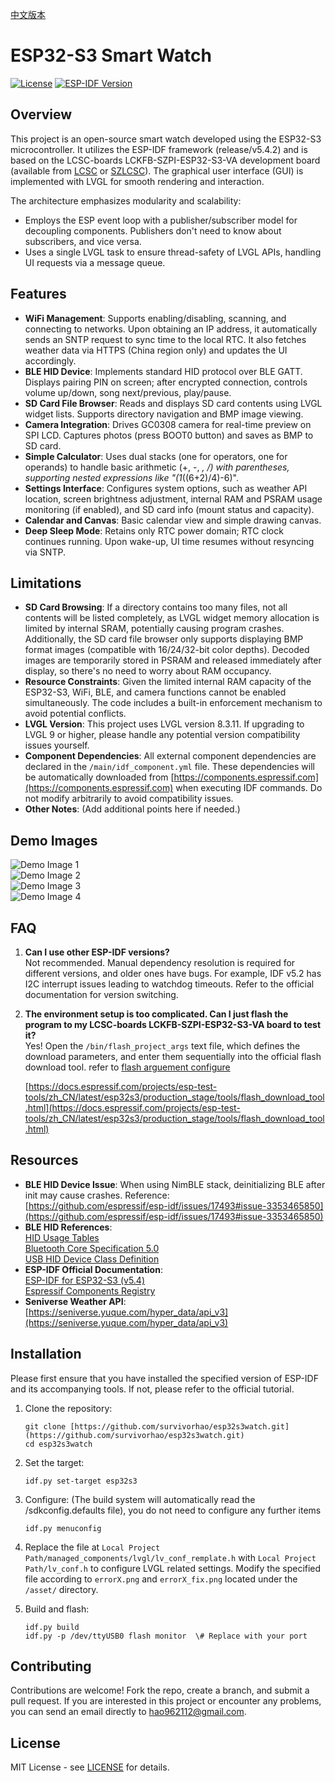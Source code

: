 [中文版本](README_CN.md)

# ESP32-S3 Smart Watch

[![License](https://img.shields.io/badge/license-MIT-blue.svg)](LICENSE)
[![ESP-IDF Version](https://img.shields.io/badge/ESP--IDF-release%2Fv5.4.2-green.svg)](https://github.com/espressif/esp-idf)

## Overview

This project is an open-source smart watch developed using the ESP32-S3 microcontroller. It utilizes the ESP-IDF framework (release/v5.4.2) and is based on the LCSC-boards LCKFB-SZPI-ESP32-S3-VA development board (available from [LCSC](https://www.lcsc.com/) or [SZLCSC](https://www.szlcsc.com/)). The graphical user interface (GUI) is implemented with LVGL for smooth rendering and interaction.

The architecture emphasizes modularity and scalability:
- Employs the ESP event loop with a publisher/subscriber model for decoupling components. Publishers don't need to know about subscribers, and vice versa.
- Uses a single LVGL task to ensure thread-safety of LVGL APIs, handling UI requests via a message queue.

## Features

- **WiFi Management**: Supports enabling/disabling, scanning, and connecting to networks. Upon obtaining an IP address, it automatically sends an SNTP request to sync time to the local RTC. It also fetches weather data via HTTPS (China region only) and updates the UI accordingly.
- **BLE HID Device**: Implements standard HID protocol over BLE GATT. Displays pairing PIN on screen; after encrypted connection, controls volume up/down, song next/previous, play/pause.
- **SD Card File Browser**: Reads and displays SD card contents using LVGL widget lists. Supports directory navigation and BMP image viewing.
- **Camera Integration**: Drives GC0308 camera for real-time preview on SPI LCD. Captures photos (press BOOT0 button) and saves as BMP to SD card.
- **Simple Calculator**: Uses dual stacks (one for operators, one for operands) to handle basic arithmetic (+, -, *, /) with parentheses, supporting nested expressions like "(1*((6+2)/4)-6)".
- **Settings Interface**: Configures system options, such as weather API location, screen brightness adjustment, internal RAM and PSRAM usage monitoring (if enabled), and SD card info (mount status and capacity).
- **Calendar and Canvas**: Basic calendar view and simple drawing canvas.
- **Deep Sleep Mode**: Retains only RTC power domain; RTC clock continues running. Upon wake-up, UI time resumes without resyncing via SNTP.

## Limitations

- **SD Card Browsing**: If a directory contains too many files, not all contents will be listed completely, as LVGL widget memory allocation is limited by internal SRAM, potentially causing program crashes. Additionally, the SD card file browser only supports displaying BMP format images (compatible with 16/24/32-bit color depths). Decoded images are temporarily stored in PSRAM and released immediately after display, so there's no need to worry about RAM occupancy.
- **Resource Constraints**: Given the limited internal RAM capacity of the ESP32-S3, WiFi, BLE, and camera functions cannot be enabled simultaneously. The code includes a built-in enforcement mechanism to avoid potential conflicts.
- **LVGL Version**: This project uses LVGL version 8.3.11. If upgrading to LVGL 9 or higher, please handle any potential version compatibility issues yourself.
- **Component Dependencies**: All external component dependencies are declared in the `/main/idf_component.yml` file. These dependencies will be automatically downloaded from [https://components.espressif.com](https://components.espressif.com) when executing IDF commands. Do not modify arbitrarily to avoid compatibility issues.
- **Other Notes**: (Add additional points here if needed.)

## Demo Images

![Demo Image 1](asset/demo1.jpg)  
![Demo Image 2](asset/demo2.jpg)  
![Demo Image 3](asset/demo3.jpg)  
![Demo Image 4](asset/demo4.jpg)

## FAQ

1. **Can I use other ESP-IDF versions?**  
   Not recommended. Manual dependency resolution is required for different versions, and older ones have bugs. For example, IDF v5.2 has I2C interrupt issues leading to watchdog timeouts. Refer to the official documentation for version switching.

2. **The environment setup is too complicated. Can I just flash the program to my LCSC-boards LCKFB-SZPI-ESP32-S3-VA board to test it?**  
   Yes! Open the `/bin/flash_project_args` text file, which defines the download parameters, and enter them sequentially into the official flash download tool. refer to [flash arguement configure](asset/flash_download.png)
   
   [https://docs.espressif.com/projects/esp-test-tools/zh_CN/latest/esp32s3/production_stage/tools/flash_download_tool.html](https://docs.espressif.com/projects/esp-test-tools/zh_CN/latest/esp32s3/production_stage/tools/flash_download_tool.html)

## Resources

- **BLE HID Device Issue**: When using NimBLE stack, deinitializing BLE after init may cause crashes. Reference:  
  [https://github.com/espressif/esp-idf/issues/17493#issue-3353465850](https://github.com/espressif/esp-idf/issues/17493#issue-3353465850)
- **BLE HID References**:  
  [HID Usage Tables](https://usb.org/document-library/hid-usage-tables-16)  
  [Bluetooth Core Specification 5.0](https://www.bluetooth.com/specifications/specs/core-specification-5-0/)  
  [USB HID Device Class Definition](https://www.usb.org/document-library/device-class-definition-hid-111)
- **ESP-IDF Official Documentation**:  
  [ESP-IDF for ESP32-S3 (v5.4)](https://docs.espressif.com/projects/esp-idf/zh_CN/release-v5.4/esp32s3/index.html)  
  [Espressif Components Registry](https://components.espressif.com/)
- **Seniverse Weather API**:  
  [https://seniverse.yuque.com/hyper_data/api_v3](https://seniverse.yuque.com/hyper_data/api_v3)


## Installation

Please first ensure that you have installed the specified version of ESP-IDF and its accompanying tools. If not, please refer to the official tutorial.

1. Clone the repository:
   ```
   git clone [https://github.com/survivorhao/esp32s3watch.git](https://github.com/survivorhao/esp32s3watch.git)
   cd esp32s3watch
   ```

2. Set the target:
   ```
   idf.py set-target esp32s3
   ```

3. Configure: (The build system will automatically read the /sdkconfig.defaults file), you do not need to configure any further items
   ```
   idf.py menuconfig

   ```

4. Replace the file at `Local Project Path/managed_components/lvgl/lv_conf_remplate.h` with `Local Project Path/lv_conf.h` to configure LVGL related settings.
Modify the specified file according to `errorX.png` and `errorX_fix.png` located under the `/asset/` directory.

5. Build and flash:
   ```
   idf.py build
   idf.py -p /dev/ttyUSB0 flash monitor  \# Replace with your port
   ```

## Contributing

Contributions are welcome! Fork the repo, create a branch, and submit a pull request.
If you are interested in this project or encounter any problems, you can send an email directly to hao962112@gmail.com.
## License

MIT License - see [LICENSE](LICENSE) for details.
